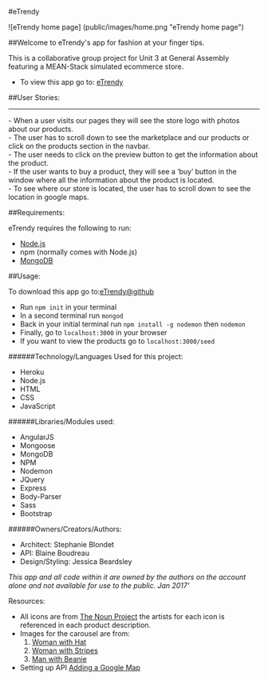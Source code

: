 #eTrendy

![eTrendy home page] (public/images/home.png "eTrendy home page")


##Welcome to eTrendy's app for fashion at your finger tips.<br>

This is a collaborative group project for Unit 3 at General Assembly featuring a MEAN-Stack simulated ecommerce store.


- To view this app go to: [eTrendy](https://etrendy-app.herokuapp.com/)




##User Stories:
<hr>
- When a user visits our pages they will see the store logo with photos about our products.<br>
- The user has to scroll down to see the marketplace and our products or click on the products section in the navbar.<br>
- The user needs to click on the preview button to get the information about the product.<br>
- If the user wants to buy a product, they will see a ‘buy’ button in the window where all the information about the product is located.<br>
- To see where our store is located, the user has to scroll down to see the location in google maps.<br>




##Requirements:

eTrendy requires the following to run:<br>

- [Node.js](https://nodejs.org/en/)<br>
- npm (normally comes with Node.js)<br>
- [MongoDB](https://www.mongodb.com)




##Usage:

To download this app go to:[eTrendy@github](https://github.com/jeska706/MEAN_App)<br>

- Run `npm init` in your terminal<br>
- In a second terminal run `mongod`<br>
- Back in your initial terminal run `npm install -g nodemon` then `nodemon`<br>
- Finally, go to `localhost:3000` in your browser<br>
- If you want to view the products go to `localhost:3000/seed`<br>





######Technology/Languages Used for this project:

- Heroku<br>
- Node.js<br>
- HTML<br>
- CSS<br>
- JavaScript<br>




######Libraries/Modules used:

- AngularJS<br>
- Mongoose<br>
- MongoDB<br>
- NPM<br>
- Nodemon<br>
- JQuery<br>
- Express<br>
- Body-Parser<br>
- Sass<br>
- Bootstrap<br>





######Owners/Creators/Authors:

- Architect: Stephanie Blondet<br>
- API: Blaine Boudreau<br>
- Design/Styling: Jessica Beardsley<br>

_This app and all code within it are owned by the authors on the account alone and not available for use to the public. Jan 2017'_

Resources:
- All icons are from [The Noun Project](https://thenounproject.com/) the artists for each icon is referenced in each product description.<br>
- Images for the carousel are from:<br>
  1. [Woman with Hat](https://www.pexels.com/photo/adult-attractive-beautiful-beauty-262226/)<br>
  2. [Woman with Stripes](https://www.pexels.com/photo/grayscale-photo-of-woman-in-turtle-neck-shirt-standing-in-front-of-window-blinds-47401/)<br>
  3. [Man with Beanie](https://www.pexels.com/photo/man-in-beanie-holding-his-shoulder-193355/)<br>
- Setting up API [Adding a Google Map](https://developers.google.com/maps/documentation/javascript/adding-a-google-map)<br>
